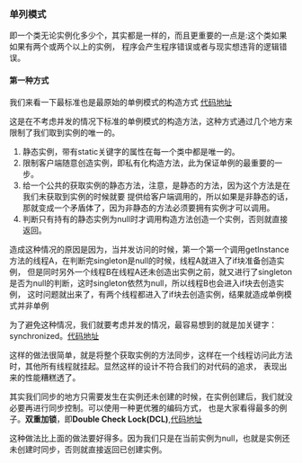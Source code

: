 ### 单列模式

   即一个类无论实例化多少个，其实都是一样的，而且更重要的一点是:这个类如果如果有两个或两个以上的实例，
程序会产生程序错误或者与现实想违背的逻辑错误。
    
#### 第一种方式
我们来看一下最标准也是最原始的单例模式的构造方式
[代码地址](https://github.com/Huanglog/design-pattern/blob/master/singleton/src/main/java/com.singleton/Singleton.java)
    
这是在不考虑并发的情况下标准的单例模式的构造方法，这种方式通过几个地方来限制了我们取到实例的唯一的。
1. 静态实例，带有static关键字的属性在每一个类中都是唯一的。
2. 限制客户端随意创造实例，即私有化构造方法，此为保证单例的最重要的一步。
3. 给一个公共的获取实例的静态方法，注意，是静态的方法，因为这个方法是在我们未获取到实例的时候就要
    提供给客户端调用的，所以如果是非静态的话，那就变成一个矛盾体了，因为非静态的方法必须要拥有实例才可以调用。
4. 判断只有持有的静态实例为null时才调用构造方法创造一个实例，否则就直接返回。

造成这种情况的原因是因为，当并发访问的时候，第一个第一个调用getInstance方法的线程A，在判断完singleton是null的时候，线程A就进入了if块准备创造实例，
但是同时另外一个线程B在线程A还未创造出实例之前，就又进行了singleton是否为null的判断，这时singleton依然为null，所以线程B也会进入if块去创造实例，
这时问题就出来了，有两个线程都进入了if块去创造实例，结果就造成单例模式并非单例
 
 为了避免这种情况，我们就要考虑并发的情况，最容易想到的就是加关键字：synchronized。[代码地址](https://github.com/Huanglog/design-pattern/blob/master/singleton/src/main/java/com.singleton/SynchronizedSingleton.java)
 
 这样的做法很简单，就是将整个获取实例的方法同步，这样在一个线程访问此方法时，其他所有线程就挂起。显然这样的设计不符合我们的对代码的追求，
 表现出来的性能糟糕透了。
 
 其实我们同步的地方只需要发生在实例还未创建的时候，在实例创建后，我们就没必要再进行同步控制。可以使用一种更优雅的编码方式，
 也是大家看得最多的例子。**双重加锁**，即**Double Check Lock(DCL)**,[代码地址](https://github.com/Huanglog/design-pattern/blob/master/singleton/src/main/java/com.singleton/DCLSingleton.java)
 
 这种做法比上面的做法要好得多。因为我们只是在当前实例为null，也就是实例还未创建时同步，否则就直接返回已创建实例。
 